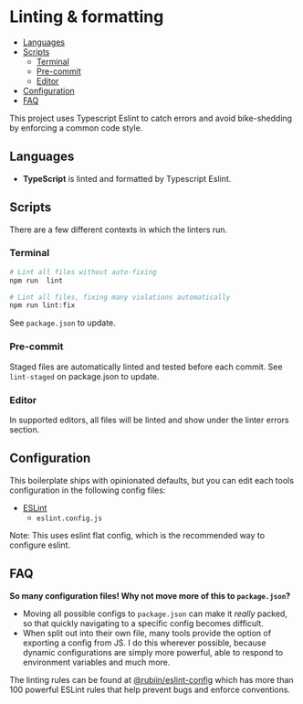 # Linting & formatting

- [Languages](#languages)
- [Scripts](#scripts)
    - [Terminal](#terminal)
    - [Pre-commit](#pre-commit)
    - [Editor](#editor)
- [Configuration](#configuration)
- [FAQ](#faq)

This project uses Typescript Eslint to catch errors and avoid bike-shedding by enforcing a common code
style.

## Languages

- **TypeScript** is linted and formatted by Typescript Eslint.

## Scripts

There are a few different contexts in which the linters run.

### Terminal

```bash
# Lint all files without auto-fixing
npm run  lint
```

```bash
# Lint all files, fixing many violations automatically
npm run lint:fix
```

See `package.json` to update.

### Pre-commit

Staged files are automatically linted and tested before each commit. See `lint-staged` on package.json to update.

### Editor

In supported editors, all files will be linted and show under the linter errors section.

## Configuration

This boilerplate ships with opinionated defaults, but you can edit each tools configuration in the following config
files:

- [ESLint](https://eslint.org/docs/latest/use/configure/configuration-files-new)
    - `eslint.config.js`

Note: This uses eslint flat config, which is the recommended way to configure eslint.

## FAQ

**So many configuration files! Why not move more of this to `package.json`?**

- Moving all possible configs to `package.json` can make it _really_ packed, so that quickly navigating to a specific
  config becomes difficult.
- When split out into their own file, many tools provide the option of exporting a config from JS. I do this wherever
  possible, because dynamic configurations are simply more powerful, able to respond to environment variables and much
  more.

The linting rules can be found at [@rubiin/eslint-config](https://github.com/rubiin/eslint-config) which
has more than 100 powerful ESLint rules that help prevent bugs and enforce conventions.
